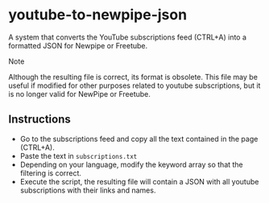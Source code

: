 # youtube-to-newpipe-json
A system that converts the YouTube subscriptions feed (CTRL+A) into a formatted JSON for Newpipe or Freetube.
> [!NOTE]  
> Although the resulting file is correct, its format is obsolete. This file may be useful if modified for other purposes related to youtube subscriptions, but it is no longer valid for NewPipe or Freetube.
## Instructions
- Go to the subscriptions feed and copy all the text contained in the page (CTRL+A).
- Paste the text in `subscriptions.txt`
- Depending on your language, modify the keyword array so that the filtering is correct.
- Execute the script, the resulting file will contain a JSON with all youtube subscriptions with their links and names.
